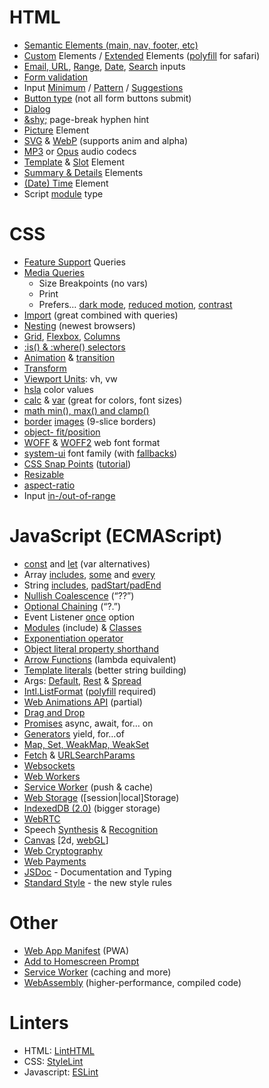 
# HTML
  * [Semantic Elements (main, nav, footer, etc)](https://caniuse.com/html5semantic)
  * [Custom](https://developer.mozilla.org/en-US/docs/Web/Web_Components/Using_custom_elements) Elements / [Extended](https://developer.mozilla.org/en-US/docs/Web/HTML/Global_attributes/is) Elements ([polyfill](https://github.com/ungap/custom-elements#readme) for safari)
  * [Email, URL](https://caniuse.com/input-email-tel-url), [Range](https://developer.mozilla.org/en-US/docs/Web/HTML/Element/input/range), [Date](https://developer.mozilla.org/en-US/docs/Web/HTML/Element/input/date), [Search](https://developer.mozilla.org/en-US/docs/Web/HTML/Element/input/search) inputs
  * [Form validation](https://caniuse.com/form-validation)
  * Input [Minimum](https://caniuse.com/input-minlength) / [Pattern](https://caniuse.com/input-pattern) / [Suggestions ](https://caniuse.com/datalist)
  * [Button type](https://developer.mozilla.org/en-US/docs/Web/HTML/Element/button#attr-type) (not all form buttons submit)
  * [Dialog](https://caniuse.com/dialog)
  * [&amp;shy;](https://caniuse.com/css-hyphens) page-break hyphen hint
  * [Picture](https://caniuse.com/picture) Element
  * [SVG](https://caniuse.com/svg) & [WebP](https://caniuse.com/webp) (supports anim and alpha)
  * [MP3](https://caniuse.com/mp3) or [Opus](https://caniuse.com/?search=opus) audio codecs
  * [Template](https://caniuse.com/template) & [Slot](https://caniuse.com/mdn-html_elements_slot) Element
  * [Summary & Details](https://caniuse.com/details) Elements
  * [(Date) Time](https://caniuse.com/mdn-html_elements_time) Element
  * Script [module](https://caniuse.com/es6-module) type

# CSS
  * [Feature Support](https://caniuse.com/css-supports-api) Queries
  * [Media Queries](https://caniuse.com/css-mediaqueries)
    * Size Breakpoints (no vars)
    * Print
    * Prefers… [dark mode](https://developer.mozilla.org/en-US/docs/Web/CSS/@media/prefers-color-scheme), [reduced motion](https://developer.mozilla.org/en-US/docs/Web/CSS/@media/prefers-reduced-motion), [contrast](https://developer.mozilla.org/en-US/docs/Web/CSS/@media/prefers-contrast)
  * [Import](https://caniuse.com/mdn-css_at-rules_import) (great combined with queries)
  * [Nesting](https://caniuse.com/css-nesting) (newest browsers)
  * [Grid](https://caniuse.com/css-grid), [Flexbox](https://caniuse.com/flexbox), [Columns](https://caniuse.com/mdn-css_properties_columns)
  * [:is() & :where() selectors ](https://developer.mozilla.org/en-US/docs/Web/CSS/:where)
  * [Animation](https://caniuse.com/css-animation) & [transition](https://caniuse.com/mdn-css_properties_transition)
  * [Transform](https://caniuse.com/transforms2d)
  * [Viewport Units](https://caniuse.com/viewport-units): vh, vw
  * [hsla](https://caniuse.com/css3-colors) color values
  * [calc](https://caniuse.com/calc) & [var](https://caniuse.com/css-variables) (great for colors, font sizes)
  * [math min(), max() and clamp()](https://caniuse.com/css-math-functions)
  * [border](https://caniuse.com/border-image) [images](https://css-tricks.com/almanac/properties/b/border-image/) (9-slice borders)
  * [object- fit/position](https://caniuse.com/object-fit)
  * [WOFF](https://caniuse.com/woff) & [WOFF2](https://caniuse.com/woff2) web font format
  * [system-ui](https://caniuse.com/font-family-system-ui) font family (with [fallbacks](https://furbo.org/2018/03/28/system-fonts-in-css/))
  * [CSS Snap Points](https://caniuse.com/css-snappoints) ([tutorial](https://css-tricks.com/practical-css-scroll-snapping/))
  * [Resizable](https://caniuse.com/css-resize)
  * [aspect-ratio](https://developer.mozilla.org/en-US/docs/Web/CSS/aspect-ratio)
  * Input [in-/out-of-range](https://caniuse.com/css-in-out-of-range)

# JavaScript (ECMAScript)
  * [const](https://caniuse.com/const) and [let](https://caniuse.com/let) (var alternatives)
  * Array [includes](https://developer.mozilla.org/en-US/docs/Web/JavaScript/Reference/Global_Objects/Array/includes), [some](https://developer.mozilla.org/en-US/docs/Web/JavaScript/Reference/Global_Objects/Array/some) and [every](https://developer.mozilla.org/en-US/docs/Web/JavaScript/Reference/Global_Objects/Array/every)
  * String [includes](https://caniuse.com/es6-string-includes), [padStart/padEnd](https://caniuse.com/pad-start-end)
  * [Nullish Coalescence](https://caniuse.com/mdn-javascript_operators_nullish_coalescing) (“??”)
  * [Optional Chaining](https://caniuse.com/mdn-javascript_operators_optional_chaining) (“?.”)
  * Event Listener [once](https://developer.mozilla.org/en-US/docs/Web/API/EventTarget/addEventListener#once) option
  * [Modules](https://caniuse.com/#feat=es6-module) (include) & [Classes](https://caniuse.com/#feat=es6-class)
  * [Exponentiation operator](https://developer.mozilla.org/en-US/docs/Web/JavaScript/Reference/Operators/Exponentiation)
  * [Object literal property shorthand](https://developer.mozilla.org/en-US/docs/Web/JavaScript/Reference/Operators/Object_initializer)
  * [Arrow Functions](https://caniuse.com/arrow-functions) (lambda equivalent)
  * [Template literals](https://caniuse.com/template-literals) (better string building)
  * Args: [Default](https://caniuse.com/mdn-javascript_functions_default_parameters), [Rest](https://caniuse.com/rest-parameters) & [Spread](https://caniuse.com/mdn-javascript_operators_spread_spread_in_function_calls)
  * [Intl.ListFormat](https://developer.mozilla.org/en-US/docs/Web/JavaScript/Reference/Global_Objects/Intl/ListFormat) ([polyfill](https://github.com/wessberg/intl-list-format) required)
  * [Web Animations API](https://caniuse.com/web-animation) (partial)
  * [Drag and Drop](https://caniuse.com/dragndrop)
  * [Promises](https://caniuse.com/promises) async, await, for… on
  * [Generators](https://caniuse.com/es6-generators) yield, for…of
  * [Map, Set, WeakMap, WeakSet](https://medium.com/ecmascript-2015/es6-set-map-weak-a2aeb7e2d384)
  * [Fetch](https://caniuse.com/fetch) & [URLSearchParams](https://caniuse.com/urlsearchparams)
  * [Websockets](https://caniuse.com/websockets)
  * [Web Workers](https://caniuse.com/webworkers)
  * [Service Worker](https://caniuse.com/serviceworkers) (push & cache)
  * [Web Storage](https://caniuse.com/namevalue-storage) ([session|local]Storage)
  * [IndexedDB (2.0)](https://caniuse.com/indexeddb2) (bigger storage)
  * [WebRTC](https://caniuse.com/rtcpeerconnection)
  * Speech [Synthesis](https://caniuse.com/speech-synthesis) & [Recognition](https://caniuse.com/speech-recognition)
  * [Canvas](https://caniuse.com/canvas) [2d, [webGL](https://caniuse.com/webgl)]
  * [Web Cryptography](https://caniuse.com/cryptography)
  * [Web Payments](https://web.dev/payments/)
  * [JSDoc](https://jsdoc.app/) - Documentation and Typing
  * [Standard Style](https://standardjs.com/) - the new style rules

# Other
  * [Web App Manifest](https://web.dev/add-manifest/) (PWA)
  * [Add to Homescreen Prompt](https://web.dev/customize-install/)
  * [Service Worker](https://developer.chrome.com/docs/workbox/service-worker-overview/) (caching and more)
  * [WebAssembly](https://caniuse.com/wasm) (higher-performance, compiled code)

# Linters
  * HTML: [LintHTML](https://linthtml.vercel.app/)
  * CSS: [StyleLint](https://stylelint.io/)
  * Javascript: [ESLint](https://eslint.org/)
